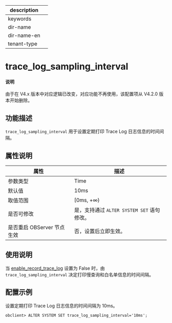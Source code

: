 |description||
|---|---|
|keywords||
|dir-name||
|dir-name-en||
|tenant-type||

# trace_log_sampling_interval

<main id="notice" type='explain'>
<h4>说明</h4>
<p>由于在 V4.x 版本中对应逻辑已改变，对应功能不再使用，该配置项从 V4.2.0 版本开始删除。</p>
</main>

## 功能描述

`trace_log_sampling_interval` 用于设置定期打印 Trace Log 日志信息的时间间隔。

## 属性说明

|   **属性**   |   **描述** |
|--------------|------------|
| 参数类型      | Time       |
| 默认值        | 10ms       |
| 取值范围      | [0ms, +∞) |
| 是否可修改    | 是，支持通过 `ALTER SYSTEM SET` 语句修改。|
| 是否重启 OBServer 节点生效 | 否，设置后立即生效。          |

## 使用说明

当 [enable_record_trace_log](../300.cluster-level-configuration-items/8200.enable_record_trace_log.md) 设置为 False 时，由 `trace_log_sampling_interval` 决定打印慢查询和白名单信息的时间间隔。

## 配置示例

设置定期打印 Trace Log 日志信息的时间间隔为 10ms。

```shell
obclient> ALTER SYSTEM SET trace_log_sampling_interval='10ms';
```